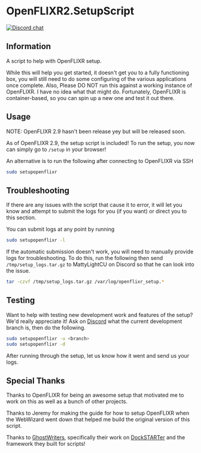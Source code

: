 # OpenFLIXR2.SetupScript
[![Discord chat](https://img.shields.io/discord/505749119802015756.svg?logo=discord)](https://discord.gg/PcCErTQ)
## Information
A script to help with OpenFLIXR setup.

While this will help you get started, it doesn't get you to a fully functioning box, you will still need to do some configuring of the various applications once complete.
Also, Please DO NOT run this against a working instance of OpenFLIXR. I have no idea what that might do. Fortunately, OpenFLIXR is container-based, so you can spin up a new one and test it out there.

## Usage
NOTE: OpenFLIXR 2.9 hasn't been release yey but will be released soon.

As of OpenFLIXR 2.9, the setup script is included!
To run the setup, you now can simply go to `/setup` in your browser!

An alternative is to run the following after connecting to OpenFLIXR via SSH
```bash
sudo setupopenflixr
```

## Troubleshooting
If there are any issues with the script that cause it to error, it will let you know and attempt to submit the logs for you (if you want) or direct you to this section.

You can submit logs at any point by running
```bash
sudo setupopenflixr -l
```

If the automatic submission doesn't work, you will need to manually provide logs for troubleshooting.
To do this, run the following then send `/tmp/setup_logs.tar.gz` to MattyLightCU on Discord so that he can look into the issue.
```bash
tar -czvf /tmp/setup_logs.tar.gz /var/log/openflixr_setup.*
```

## Testing
Want to help with testing new development work and features of the setup? We'd really appreciate it!
Ask on [Discord](https://discord.gg/PcCErTQ) what the current development branch is, then do the following.
```bash
sudo setupopenflixr -u <branch>
sudo setupopenflixr -d
```
After running through the setup, let us know how it went and send us your logs.

## Special Thanks
Thanks to OpenFLIXR for being an awesome setup that motivated me to work on this as well as a bunch of other projects.

Thanks to Jeremy for making the guide for how to setup OpenFLIXR when the WebWizard went down that helped me build the original version of this script.

Thanks to [GhostWriters](https://github.com/GhostWriters), specifically their work on [DockSTARTer](https://github.com/GhostWriters/DockSTARTer) and the framework they built for scripts!
